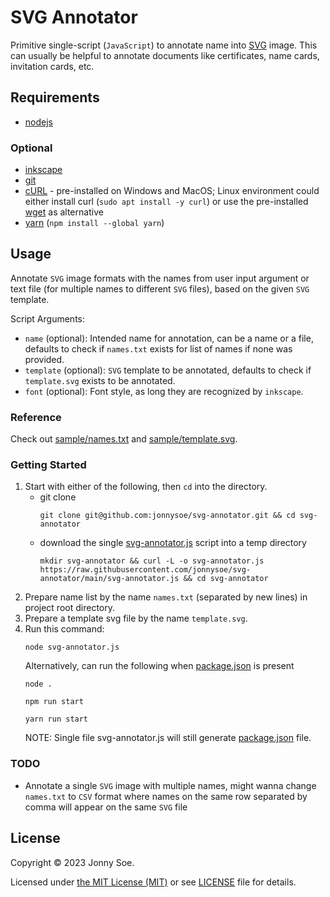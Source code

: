 # SVG Annotator

Primitive single-script (`JavaScript`) to annotate name into [SVG](https://www.w3.org/Graphics/SVG) image.
This can usually be helpful to annotate documents like certificates, name cards, invitation cards, etc.

## Requirements

- [nodejs](https://nodejs.org/en/download)

### Optional

- [inkscape](https://inkscape.org/release)
- [git](https://git-scm.com/downloads)
- [cURL](https://curl.se/download.html) - pre-installed on Windows and MacOS; Linux environment could either install curl (`sudo apt install -y curl`) or use the pre-installed [wget](https://www.gnu.org/software/wget/manual/wget.html) as alternative
- [yarn](https://classic.yarnpkg.com/lang/en/docs/install) (`npm install --global yarn`)

## Usage

Annotate `SVG` image formats with the names from user input argument or text file (for multiple names to different `SVG` files), based on the given `SVG` template.

Script Arguments:
- `name` (optional): Intended name for annotation, can be a name or a file, defaults to check if `names.txt` exists for list of names if none was provided.
- `template` (optional): `SVG` template to be annotated, defaults to check if `template.svg` exists to be annotated.
- `font` (optional): Font style, as long they are recognized by `inkscape`.

### Reference
Check out [sample/names.txt](./sample/names.txt) and [sample/template.svg](./sample/template.svg).

### Getting Started
1. Start with either of the following, then `cd` into the directory.
    - git clone
        ```
        git clone git@github.com:jonnysoe/svg-annotator.git && cd svg-annotator
        ```
    - download the single [svg-annotator.js](./svg-annotator.js) script into a temp directory
        ```
        mkdir svg-annotator && curl -L -o svg-annotator.js https://raw.githubusercontent.com/jonnysoe/svg-annotator/main/svg-annotator.js && cd svg-annotator
        ```
2. Prepare name list by the name `names.txt` (separated by new lines) in project root directory.
3. Prepare a template svg file by the name `template.svg`.
4. Run this command:
    ```
    node svg-annotator.js
    ```
   Alternatively, can run the following when [package.json](./package.json) is present
    ```
    node .
    ```
    ```
    npm run start
    ```
    ```
    yarn run start
    ```
    NOTE: Single file svg-annotator.js will still generate [package.json](./package.json) file.

### TODO
- Annotate a single `SVG` image with multiple names, might wanna change `names.txt` to `CSV` format where names on the same row separated by comma will appear on the same `SVG` file

## License

Copyright © 2023 Jonny Soe.

Licensed under [the MIT License (MIT)](https://opensource.org/licenses/MIT) or see [LICENSE](./LICENSE.md) file for details.